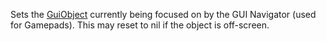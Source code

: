 Sets the [GuiObject](https://developer.roblox.com/api-reference/class/GuiObject) currently being focused on by the GUI Navigator (used for Gamepads). This may reset to nil if the object is off-screen.